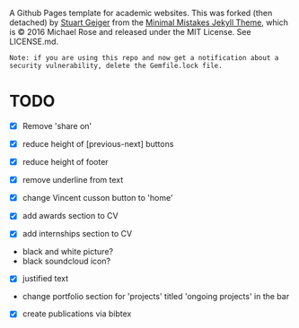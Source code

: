A Github Pages template for academic websites. This was forked (then detached) by [Stuart Geiger](https://github.com/staeiou) from the [Minimal Mistakes Jekyll Theme](https://mmistakes.github.io/minimal-mistakes/), which is © 2016 Michael Rose and released under the MIT License. See LICENSE.md.

    Note: if you are using this repo and now get a notification about a security vulnerability, delete the Gemfile.lock file. 

# TODO

- [X] Remove 'share on'
- [x] reduce height of [previous-next] buttons
- [x] reduce height of footer
- [x] remove underline from text
- [x] change Vincent cusson button to 'home'

- [x] add awards section to CV
- [x] add internships section to CV

- black and white picture?
- black soundcloud icon?

- [x] justified text

- change portfolio section for 'projects' titled 'ongoing projects' in the bar
- [x] create publications via bibtex
